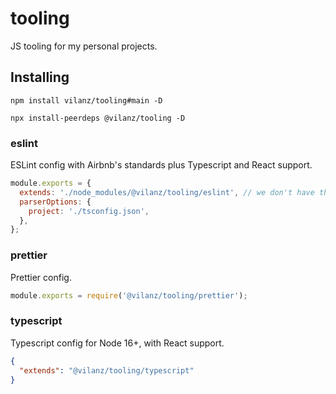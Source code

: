 # tooling

JS tooling for my personal projects.

## Installing

```
npm install vilanz/tooling#main -D

npx install-peerdeps @vilanz/tooling -D
```

### eslint

ESLint config with Airbnb's standards plus Typescript and React support.

```js
module.exports = {
  extends: './node_modules/@vilanz/tooling/eslint', // we don't have the eslint-config-* prefix
  parserOptions: {
    project: './tsconfig.json',
  },
};
```

### prettier

Prettier config.

```js
module.exports = require('@vilanz/tooling/prettier');
```

### typescript

Typescript config for Node 16+, with React support.

```json
{
  "extends": "@vilanz/tooling/typescript"
}
```
